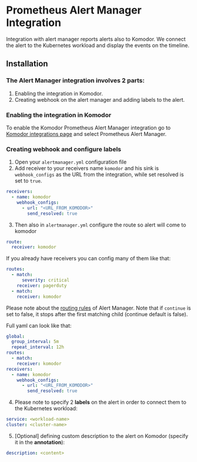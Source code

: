 # Prometheus Alert Manager Integration

Integration with alert manager reports alerts also to Komodor. We connect the alert to the Kubernetes workload and display the events on the timeline.

## Installation

### The Alert Manager integration involves 2 parts:

1. Enabling the integration in Komodor.
2. Creating webhook on the alert manager and adding labels to the alert.

### Enabling the integration in Komodor

To enable the Komodor Prometheus Alert Manager integration go to [Komodor integrations page](https://app.komodor.com/main/integration) and select Prometheus Alert Manager.

### Creating webhook and configure labels

1. Open your `alertmanager.yml` configuration file
2. Add receiver to your receivers name `komodor` and his sink is `webhook_configs` as the URL from the integration, while set resolved is set to `true`.

```yaml
receivers:
  - name: komodor
    webhook_configs:
      - url: "<URL_FROM_KOMODOR>"
        send_resolved: true
```

3. Then also in `alertmanager.yml` configure the route so alert will come to komodor

```yaml
route:
  receiver: komodor
```

If you already have receivers you can config many of them like that:

```yaml
routes:
  - match:
      severity: critical
    receiver: pagerduty
  - match:
    receiver: komodor
```

Please note about the [routing rules](https://prometheus.io/docs/alerting/latest/configuration/#route) of Alert Manager. Note that if `continue` is set to false, it stops after the first matching child (continue default is false).

Full yaml can look like that:

```yaml
global:
  group_interval: 5m
  repeat_interval: 12h
routes:
  - match:
    receiver: komodor
receivers:
  - name: komodor
    webhook_configs:
      - url: "<URL_FROM_KOMODOR>"
        send_resolved: true
```

4. Please note to specify 2 **labels** on the alert in order to connect them to the Kubernetes workload:

```yaml
service: <workload-name>
cluster: <cluster-name>
```

5. [Optional] defining custom description to the alert on Komodor (specify it in the **annotation**):

```yaml
description: <content>
```
